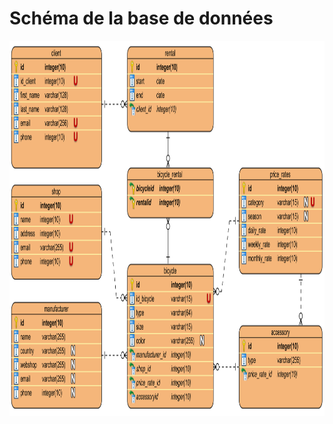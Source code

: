 # Schéma de la base de données # 

<img src="./images/img-database-v3.png" alt="Alt text" style="height:600px;">
